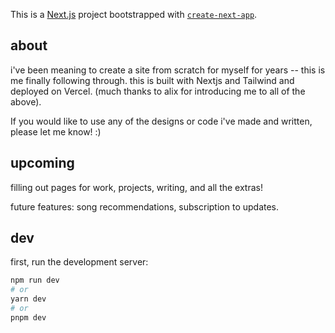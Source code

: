 This is a [Next.js](https://nextjs.org/) project bootstrapped with [`create-next-app`](https://github.com/vercel/next.js/tree/canary/packages/create-next-app).

## about

i've been meaning to create a site from scratch for myself for years -- this is me finally following through. this is built with Nextjs and Tailwind and deployed on Vercel. (much thanks to alix for introducing me to all of the above). 

If you would like to use any of the designs or code i've made and written, please let me know! :)

## upcoming

filling out pages for work, projects, writing, and all the extras!

future features: song recommendations, subscription to updates.

## dev

first, run the development server:

```bash
npm run dev
# or
yarn dev
# or
pnpm dev
```
